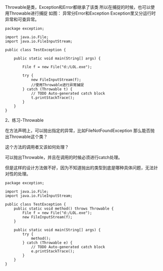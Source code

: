 Throwable是类，Exception和Error都继承了该类
所以在捕捉的时候，也可以使用Throwable进行捕捉
如图： 异常分Error和Exception
Exception里又分运行时异常和可查异常。

    package exception;
     
    import java.io.File;
    import java.io.FileInputStream;
 
    public class TestException {
 
        public static void main(String[] args) {
     
            File f = new File("d:/LOL.exe");
     
            try {
                new FileInputStream(f);
                //使用Throwable进行异常捕捉
            } catch (Throwable t) {
                // TODO Auto-generated catch block
                t.printStackTrace();
            }
        }
    }

2、练习-Throwable

在方法声明上，可以抛出指定的异常，比如FileNotFoundException
那么能否抛出Throwable这个类？

这个方法的调用者又该如何处理？

可以抛出Throwable，并且在调用的时候必须进行catch处理。

但是这样的设计方法做不好，因为不知道抛出的类型到底是哪种具体问题，无法针对性的处理。


    package exception;
     
    import java.io.File;
    import java.io.FileInputStream;
     
    public class TestException {
        public static void method() throws Throwable {
            File f = new File("d:/LOL.exe");
            new FileInputStream(f);
        }
    
        public static void main(String[] args) {
            try {
                method();
            } catch (Throwable e) {
                // TODO Auto-generated catch block
                e.printStackTrace();
            }
        }
    }
